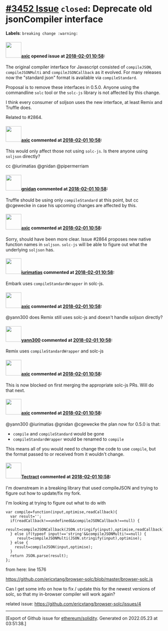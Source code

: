 # [\#3452 Issue](https://github.com/ethereum/solidity/issues/3452) `closed`: Deprecate old jsonCompiler interface
**Labels**: `breaking change :warning:`


#### <img src="https://avatars.githubusercontent.com/u/20340?v=4" width="50">[axic](https://github.com/axic) opened issue at [2018-02-01 10:58](https://github.com/ethereum/solidity/issues/3452):

The original compiler interface for Javascript consisted of `compileJSON`, `compileJSONMulti` and `compileJSONCallback` as it evolved. For many releases now the "standard json" format is available via `compileStandard`.

Proposal is to remove these interfaces in 0.5.0. Anyone using the commandline `solc` tool or the `solc-js` library is not affected by this change.

I think every consumer of soljson uses the new interface, at least Remix and Truffle does.

Related to #2864.

#### <img src="https://avatars.githubusercontent.com/u/20340?v=4" width="50">[axic](https://github.com/axic) commented at [2018-02-01 10:58](https://github.com/ethereum/solidity/issues/3452#issuecomment-401425872):

This would only affect those not using `solc-js`. Is there anyone using `soljson` directly?

cc @iurimatias @gnidan @pipermerriam

#### <img src="https://avatars.githubusercontent.com/u/151065?u=0fc51dca2aa80373f8d417e826ca8ef5568525f6&v=4" width="50">[gnidan](https://github.com/gnidan) commented at [2018-02-01 10:58](https://github.com/ethereum/solidity/issues/3452#issuecomment-401426414):

Truffle should be using only `compileStandard` at this point, but cc @cgewecke in case his upcoming changes are affected by this.

#### <img src="https://avatars.githubusercontent.com/u/20340?v=4" width="50">[axic](https://github.com/axic) commented at [2018-02-01 10:58](https://github.com/ethereum/solidity/issues/3452#issuecomment-401428180):

Sorry, should have been more clear. Issue #2864 proposes new native function names in `soljson`. `solc-js` will be able to figure out what the underlying `soljson` has.

#### <img src="https://avatars.githubusercontent.com/u/176720?u=4ce435619752ef274d1298a616946652bdafbe1e&v=4" width="50">[iurimatias](https://github.com/iurimatias) commented at [2018-02-01 10:58](https://github.com/ethereum/solidity/issues/3452#issuecomment-401429773):

Embark uses `compileStandardWrapper` in solc-js.

#### <img src="https://avatars.githubusercontent.com/u/20340?v=4" width="50">[axic](https://github.com/axic) commented at [2018-02-01 10:58](https://github.com/ethereum/solidity/issues/3452#issuecomment-407210900):

@yann300 does Remix still uses solc-js and doesn't handle soljson directly?

#### <img src="https://avatars.githubusercontent.com/u/6940742?v=4" width="50">[yann300](https://github.com/yann300) commented at [2018-02-01 10:58](https://github.com/ethereum/solidity/issues/3452#issuecomment-407338995):

Remix uses `compileStandardWrapper` and solc-js

#### <img src="https://avatars.githubusercontent.com/u/20340?v=4" width="50">[axic](https://github.com/axic) commented at [2018-02-01 10:58](https://github.com/ethereum/solidity/issues/3452#issuecomment-411403018):

This is now blocked on first merging the appropriate solc-js PRs. Will do that next.

#### <img src="https://avatars.githubusercontent.com/u/20340?v=4" width="50">[axic](https://github.com/axic) commented at [2018-02-01 10:58](https://github.com/ethereum/solidity/issues/3452#issuecomment-424915207):

@yann300 @iurimatias @gnidan @cgewecke the plan now for 0.5.0 is that:
- `compile` and `compileStandard` would be gone
- `compileStandardWrapper`  would be renamed to `compile`

This means all of you would need to change the code to use `compile`, but the format passed to or received from it wouldn't change.

#### <img src="https://avatars.githubusercontent.com/u/3859005?u=f4863d518451ebe42c16c776930e913335eb837b&v=4" width="50">[Tectract](https://github.com/Tectract) commented at [2018-02-01 10:58](https://github.com/ethereum/solidity/issues/3452#issuecomment-639964761):

I'm downstream in a breaking library that used compileJSON and trying to figure out how to update/fix my fork.

I'm looking at trying to figure out what to do with 

```
var compile=function(input,optimise,readCallback){
  var result='';
  if(readCallback!==undefined&&compileJSONCallback!==null) {
    result=compileJSONCallback(JSON.stringify(input),optimise,readCallback);
  } else if(typeof input!=='string'&&compileJSONMulti!==null) {
     result=compileJSONMulti(JSON.stringify(input),optimise);
  } else {
    result=compileJSON(input,optimise);
  }
  return JSON.parse(result);
};
```

from here: line 1576

https://github.com/ericxtang/browser-solc/blob/master/browser-solc.js

Can I get some info on how to fix / update this for the newest versions of solc, so that my in-browser compiler will work again?

related issue: https://github.com/ericxtang/browser-solc/issues/4


-------------------------------------------------------------------------------



[Export of Github issue for [ethereum/solidity](https://github.com/ethereum/solidity). Generated on 2022.05.23 at 03:51:38.]
